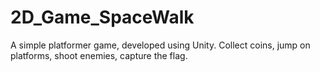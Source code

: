 # 2D_Game_SpaceWalk
A simple platformer game, developed using Unity. Collect coins, jump on platforms, shoot enemies, capture the flag.
